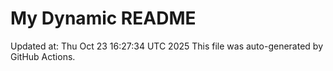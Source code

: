 # My Dynamic README
Updated at: Thu Oct 23 16:27:34 UTC 2025
This file was auto-generated by GitHub Actions.
